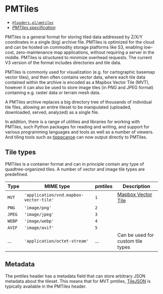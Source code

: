 # PMTiles 

- *[`@loaders.gl/pmtiles`](/docs/modules/pmtiles)*
- *[PMTiles specification](https://github.com/protomaps/PMTiles)*

PMTiles is a general format for storing tiled data addressed by Z/X/Y coordinates in a single (big) archive file. PMTiles is optimized for the cloud and can be hosted on commodity storage platforms like S3, enabling low-cost, zero-maintenance map applications, without requiring a server in the middle. PMTiles is structured to minimize overhead requests. The current V3 version of the format includes directories and tile data.

PMTiles is commonly used for visualization (e.g. for cartographic basemap vector tiles), and then often contains vector data, where each tile data contained within the archive is encoded as a Mapbox Vector Tile (MVT), however it can also be used to store image tiles (in PNG and JPEG format) containing e.g. raster data or terrain mesh data.

A PMTiles archive replaces a big directory tree of thousands of individual tile files, allowing an entire tileset to be manipulated (uploaded, downloaded, served, analyzed) as a single file.

In addition, there is a range of utilities and libraries for working with PMTiles, such Python packages for reading and writing, and support for various programming languages and tools as well as a number of viewers. And tiling tools such as [tippecanoe](https://github.com/felt/tippecanoe) can now output directly to PMTiles.

## Tile types

PMTiles is a container format and can in principle contain any type of quadtree-organized tiles. A number of vector and image tile types are predefined.

| Type   | MIME type                              | pmtiles | Description                                         |
| ------ | -------------------------------------- | ------- | --------------------------------------------------- |
| `MVT`  | `'application/vnd.mapbox-vector-tile'` | `1`     | [Mapbox Vector Tile](/docs/modules/mvt/formats/mvt) |
| `PNG`  | `'image/png'`                          | `2`     |                                                     |
| `JPEG` | `'image/jpeg'`                         | `3`     |                                                     |
| `WEBP` | `'image/webp'`                         | `4`     |                                                     |
| `AVIF` | `'image/avif'`                         | `5`     |                                                     |
| ...    | `'application/octet-stream'`           | ...     | Can be used for custom tile types                   |


## Metadata

The pmtiles header has a metadata field that can store arbitrary JSON metadata about the tileset. This means that for MVT pmtiles, [TileJSON](/docs/modules/mvt/formats/tilejson) is typically available in the PMTiles header.


